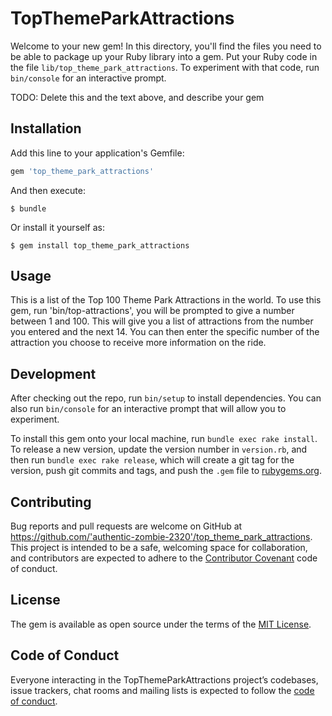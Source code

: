 # TopThemeParkAttractions

Welcome to your new gem! In this directory, you'll find the files you need to be able to package up your Ruby library into a gem. Put your Ruby code in the file `lib/top_theme_park_attractions`. To experiment with that code, run `bin/console` for an interactive prompt.

TODO: Delete this and the text above, and describe your gem

## Installation

Add this line to your application's Gemfile:

```ruby
gem 'top_theme_park_attractions'
```

And then execute:

    $ bundle

Or install it yourself as:

    $ gem install top_theme_park_attractions

## Usage

This is a list of the Top 100 Theme Park Attractions in the world. To use this gem, run 'bin/top-attractions', you will be prompted to give a number between 1 and 100. This will give you a list of attractions from the number you entered and the next 14. You can then enter the specific number of the attraction you choose to receive more information on the ride.

## Development

After checking out the repo, run `bin/setup` to install dependencies. You can also run `bin/console` for an interactive prompt that will allow you to experiment.

To install this gem onto your local machine, run `bundle exec rake install`. To release a new version, update the version number in `version.rb`, and then run `bundle exec rake release`, which will create a git tag for the version, push git commits and tags, and push the `.gem` file to [rubygems.org](https://rubygems.org).

## Contributing

Bug reports and pull requests are welcome on GitHub at https://github.com/'authentic-zombie-2320'/top_theme_park_attractions. This project is intended to be a safe, welcoming space for collaboration, and contributors are expected to adhere to the [Contributor Covenant](http://contributor-covenant.org) code of conduct.

## License

The gem is available as open source under the terms of the [MIT License](https://opensource.org/licenses/MIT).

## Code of Conduct

Everyone interacting in the TopThemeParkAttractions project’s codebases, issue trackers, chat rooms and mailing lists is expected to follow the [code of conduct](https://github.com/'authentic-zombie-2320'/top_theme_park_attractions/blob/master/CODE_OF_CONDUCT.md).
